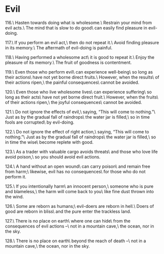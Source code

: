 Evil
====

116.\\
Hasten towards doing what is wholesome.\\
Restrain your mind from evil acts.\\
The mind that is slow to do good\\
can easily find pleasure in evil-doing.

117.\\
If you perform an evil act,\\
then do not repeat it.\\
Avoid finding pleasure in its memory.\\
The aftermath of evil-doing is painful.

118.\\
Having performed a wholesome act\\
it is good to repeat it.\\
Enjoy the pleasure of its memory.\\
The fruit of goodness is contentment.

119.\\
Even those who perform evil\\
can experience well-being\\
so long as their actions\\
have not yet borne direct fruits.\\
However, when the results\\
of their actions ripen,\\
the painful consequences\\
cannot be avoided.

120.\\
Even those who live wholesome lives\\
can experience suffering\\
so long as their acts\\
have not yet borne direct fruit.\\
However, when the fruits\\
of their actions ripen,\\
the joyful consequences\\
cannot be avoided.

121.\\
Do not ignore the effects of evil,\\
saying, “This will come to nothing.”\\
Just as by the gradual fall of raindrops\\
the water jar is filled,\\
so in time fools are corrupted\\
by evil-doing.

122.\\
Do not ignore the effect of right action,\\
saying, “This will come to nothing.”\\
Just as by the gradual fall of raindrops\\
the water jar is filled,\\
so in time the wise\\
become replete with good.

123.\\
As a trader with valuable cargo avoids threats\\
and those who love life avoid poison,\\
so you should avoid evil actions.

124.\\
A hand without an open wound\\
can carry poison\\
and remain free from harm;\\
likewise, evil has no consequences\\
for those who do not perform it.

125.\\
If you intentionally harm\\
an innocent person,\\
someone who is pure and blameless,\\
the harm will come back to you\\
like fine dust thrown into the wind.

126.\\
Some are reborn as humans;\\
evil-doers are reborn in hell.\\
Doers of good are reborn in bliss\\
and the pure enter the trackless land.

127.\\
There is no place on earth\\
where one can hide\\
from the consequences of evil actions –\\
not in a mountain cave,\\
the ocean, nor in the sky.

128.\\
There is no place on earth\\
beyond the reach of death –\\
not in a mountain cave,\\
the ocean, nor in the sky.


